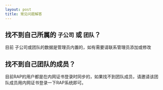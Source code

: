```yaml
---
layout: post
title: 常见问题解答
---
```


## 找不到自己所属的 `子公司` 或 `团队`？

目前 子公司或团队的数据是管理员内置的，如有需要请联系管理员添加或修改

## 找不到自己团队的成员？

目前RAP的用户都是在内网证书登录时同步的，如果找不到团队成员，请邀请该团队成员用内网证书登录一下RAP系统即可。